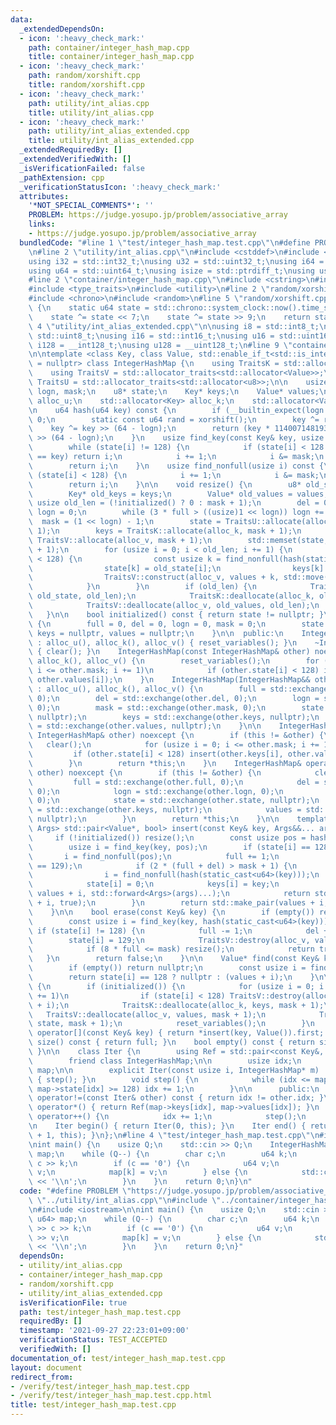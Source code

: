 ```yaml
---
data:
  _extendedDependsOn:
  - icon: ':heavy_check_mark:'
    path: container/integer_hash_map.cpp
    title: container/integer_hash_map.cpp
  - icon: ':heavy_check_mark:'
    path: random/xorshift.cpp
    title: random/xorshift.cpp
  - icon: ':heavy_check_mark:'
    path: utility/int_alias.cpp
    title: utility/int_alias.cpp
  - icon: ':heavy_check_mark:'
    path: utility/int_alias_extended.cpp
    title: utility/int_alias_extended.cpp
  _extendedRequiredBy: []
  _extendedVerifiedWith: []
  _isVerificationFailed: false
  _pathExtension: cpp
  _verificationStatusIcon: ':heavy_check_mark:'
  attributes:
    '*NOT_SPECIAL_COMMENTS*': ''
    PROBLEM: https://judge.yosupo.jp/problem/associative_array
    links:
    - https://judge.yosupo.jp/problem/associative_array
  bundledCode: "#line 1 \"test/integer_hash_map.test.cpp\"\n#define PROBLEM \"https://judge.yosupo.jp/problem/associative_array\"\
    \n#line 2 \"utility/int_alias.cpp\"\n#include <cstddef>\n#include <cstdint>\n\n\
    using i32 = std::int32_t;\nusing u32 = std::uint32_t;\nusing i64 = std::int64_t;\n\
    using u64 = std::uint64_t;\nusing isize = std::ptrdiff_t;\nusing usize = std::size_t;\n\
    #line 2 \"container/integer_hash_map.cpp\"\n#include <cstring>\n#include <memory>\n\
    #include <type_traits>\n#include <utility>\n#line 2 \"random/xorshift.cpp\"\n\
    #include <chrono>\n#include <random>\n#line 5 \"random/xorshift.cpp\"\n\nu64 xorshift()\
    \ {\n    static u64 state = std::chrono::system_clock::now().time_since_epoch().count();\n\
    \    state ^= state << 7;\n    state ^= state >> 9;\n    return state;\n}\n#line\
    \ 4 \"utility/int_alias_extended.cpp\"\n\nusing i8 = std::int8_t;\nusing u8 =\
    \ std::uint8_t;\nusing i16 = std::int16_t;\nusing u16 = std::uint16_t;\nusing\
    \ i128 = __int128_t;\nusing u128 = __uint128_t;\n#line 9 \"container/integer_hash_map.cpp\"\
    \n\ntemplate <class Key, class Value, std::enable_if_t<std::is_integral_v<Key>>*\
    \ = nullptr> class IntegerHashMap {\n    using TraitsK = std::allocator_traits<std::allocator<Key>>;\n\
    \    using TraitsV = std::allocator_traits<std::allocator<Value>>;\n    using\
    \ TraitsU = std::allocator_traits<std::allocator<u8>>;\n\n    usize full, del,\
    \ logn, mask;\n    u8* state;\n    Key* keys;\n    Value* values;\n    std::allocator<u8>\
    \ alloc_u;\n    std::allocator<Key> alloc_k;\n    std::allocator<Value> alloc_v;\n\
    \n    u64 hash(u64 key) const {\n        if (__builtin_expect(logn == 0, 0)) return\
    \ 0;\n        static const u64 rand = xorshift();\n        key ^= rand;\n    \
    \    key ^= key >> (64 - logn);\n        return (key * 11400714819323198485ull)\
    \ >> (64 - logn);\n    }\n    usize find_key(const Key& key, usize i) const {\n\
    \        while (state[i] != 128) {\n            if (state[i] < 128 && keys[i]\
    \ == key) return i;\n            i += 1;\n            i &= mask;\n        }\n\
    \        return i;\n    }\n    usize find_nonfull(usize i) const {\n        while\
    \ (state[i] < 128) {\n            i += 1;\n            i &= mask;\n        }\n\
    \        return i;\n    }\n\n    void resize() {\n        u8* old_state = state;\n\
    \        Key* old_keys = keys;\n        Value* old_values = values;\n        const\
    \ usize old_len = (!initialized() ? 0 : mask + 1);\n        del = 0;\n       \
    \ logn = 0;\n        while (3 * full > ((usize)1 << logn)) logn += 1;\n      \
    \  mask = (1 << logn) - 1;\n        state = TraitsU::allocate(alloc_u, mask +\
    \ 1);\n        keys = TraitsK::allocate(alloc_k, mask + 1);\n        values =\
    \ TraitsV::allocate(alloc_v, mask + 1);\n        std::memset(state, 128, mask\
    \ + 1);\n        for (usize i = 0; i < old_len; i += 1) {\n            if (old_state[i]\
    \ < 128) {\n                const usize k = find_nonfull(hash(static_cast<u64>(old_keys[i])));\n\
    \                state[k] = old_state[i];\n                keys[k] = old_keys[i];\n\
    \                TraitsV::construct(alloc_v, values + k, std::move(old_values[i]));\n\
    \            }\n        }\n        if (old_len) {\n            TraitsU::deallocate(alloc_u,\
    \ old_state, old_len);\n            TraitsK::deallocate(alloc_k, old_keys, old_len);\n\
    \            TraitsV::deallocate(alloc_v, old_values, old_len);\n        }\n \
    \   }\n\n    bool initialized() const { return state != nullptr; }\n    void reset_variables()\
    \ {\n        full = 0, del = 0, logn = 0, mask = 0;\n        state = nullptr,\
    \ keys = nullptr, values = nullptr;\n    }\n\n  public:\n    IntegerHashMap()\
    \ : alloc_u(), alloc_k(), alloc_v() { reset_variables(); }\n    ~IntegerHashMap()\
    \ { clear(); }\n    IntegerHashMap(const IntegerHashMap& other) noexcept : alloc_u(),\
    \ alloc_k(), alloc_v() {\n        reset_variables();\n        for (usize i = 0;\
    \ i <= other.mask; i += 1)\n            if (other.state[i] < 128) insert(other.keys[i],\
    \ other.values[i]);\n    }\n    IntegerHashMap(IntegerHashMap&& other) noexcept\
    \ : alloc_u(), alloc_k(), alloc_v() {\n        full = std::exchange(other.full,\
    \ 0);\n        del = std::exchange(other.del, 0);\n        logn = std::exchange(other.logn,\
    \ 0);\n        mask = std::exchange(other.mask, 0);\n        state = std::exchange(other.state,\
    \ nullptr);\n        keys = std::exchange(other.keys, nullptr);\n        values\
    \ = std::exchange(other.values, nullptr);\n    }\n\n    IntegerHashMap& operator=(const\
    \ IntegerHashMap& other) noexcept {\n        if (this != &other) {\n         \
    \   clear();\n            for (usize i = 0; i <= other.mask; i += 1)\n       \
    \         if (other.state[i] < 128) insert(other.keys[i], other.values[i]);\n\
    \        }\n        return *this;\n    }\n    IntegerHashMap& operator=(IntegerHashMap&&\
    \ other) noexcept {\n        if (this != &other) {\n            clear();\n   \
    \         full = std::exchange(other.full, 0);\n            del = std::exchange(other.del,\
    \ 0);\n            logn = std::exchange(other.logn, 0);\n            mask = std::exchange(other.mask,\
    \ 0);\n            state = std::exchange(other.state, nullptr);\n            keys\
    \ = std::exchange(other.keys, nullptr);\n            values = std::exchange(other.values,\
    \ nullptr);\n        }\n        return *this;\n    }\n\n    template <class...\
    \ Args> std::pair<Value*, bool> insert(const Key& key, Args&&... args) {\n   \
    \     if (!initialized()) resize();\n        const usize pos = hash(static_cast<u64>(key));\n\
    \        usize i = find_key(key, pos);\n        if (state[i] == 128) {\n     \
    \       i = find_nonfull(pos);\n            full += 1;\n            del -= (state[i]\
    \ == 129);\n            if (2 * (full + del) > mask + 1) {\n                resize();\n\
    \                i = find_nonfull(hash(static_cast<u64>(key)));\n            }\n\
    \            state[i] = 0;\n            keys[i] = key;\n            TraitsV::construct(alloc_v,\
    \ values + i, std::forward<Args>(args)...);\n            return std::make_pair(values\
    \ + i, true);\n        }\n        return std::make_pair(values + i, false);\n\
    \    }\n\n    bool erase(const Key& key) {\n        if (empty()) return false;\n\
    \        const usize i = find_key(key, hash(static_cast<u64>(key)));\n       \
    \ if (state[i] != 128) {\n            full -= 1;\n            del += 1;\n    \
    \        state[i] = 129;\n            TraitsV::destroy(alloc_v, values + i);\n\
    \            if (8 * full <= mask) resize();\n            return true;\n     \
    \   }\n        return false;\n    }\n\n    Value* find(const Key& key) const {\n\
    \        if (empty()) return nullptr;\n        const usize i = find_key(key, hash(static_cast<u64>(key)));\n\
    \        return state[i] == 128 ? nullptr : (values + i);\n    }\n\n    void clear()\
    \ {\n        if (initialized()) {\n            for (usize i = 0; i <= mask; i\
    \ += 1)\n                if (state[i] < 128) TraitsV::destroy(alloc_v, values\
    \ + i);\n            TraitsK::deallocate(alloc_k, keys, mask + 1);\n         \
    \   TraitsV::deallocate(alloc_v, values, mask + 1);\n            TraitsU::deallocate(alloc_u,\
    \ state, mask + 1);\n            reset_variables();\n        }\n    }\n\n    Value&\
    \ operator[](const Key& key) { return *insert(key, Value()).first; }\n    usize\
    \ size() const { return full; }\n    bool empty() const { return size() == 0;\
    \ }\n\n    class Iter {\n        using Ref = std::pair<const Key&, Value&>;\n\
    \        friend class IntegerHashMap;\n\n        usize idx;\n        IntegerHashMap*\
    \ map;\n\n        explicit Iter(const usize i, IntegerHashMap* m) : idx(i), map(m)\
    \ { step(); }\n        void step() {\n            while (idx <= map->mask and\
    \ map->state[idx] >= 128) idx += 1;\n        }\n\n      public:\n        bool\
    \ operator!=(const Iter& other) const { return idx != other.idx; }\n        Ref\
    \ operator*() { return Ref(map->keys[idx], map->values[idx]); }\n        void\
    \ operator++() {\n            idx += 1;\n            step();\n        }\n    };\n\
    \n    Iter begin() { return Iter(0, this); }\n    Iter end() { return Iter(mask\
    \ + 1, this); }\n};\n#line 4 \"test/integer_hash_map.test.cpp\"\n#include <iostream>\n\
    \nint main() {\n    usize Q;\n    std::cin >> Q;\n    IntegerHashMap<u64, u64>\
    \ map;\n    while (Q--) {\n        char c;\n        u64 k;\n        std::cin >>\
    \ c >> k;\n        if (c == '0') {\n            u64 v;\n            std::cin >>\
    \ v;\n            map[k] = v;\n        } else {\n            std::cout << map[k]\
    \ << '\\n';\n        }\n    }\n    return 0;\n}\n"
  code: "#define PROBLEM \"https://judge.yosupo.jp/problem/associative_array\"\n#include\
    \ \"../utility/int_alias.cpp\"\n#include \"../container/integer_hash_map.cpp\"\
    \n#include <iostream>\n\nint main() {\n    usize Q;\n    std::cin >> Q;\n    IntegerHashMap<u64,\
    \ u64> map;\n    while (Q--) {\n        char c;\n        u64 k;\n        std::cin\
    \ >> c >> k;\n        if (c == '0') {\n            u64 v;\n            std::cin\
    \ >> v;\n            map[k] = v;\n        } else {\n            std::cout << map[k]\
    \ << '\\n';\n        }\n    }\n    return 0;\n}"
  dependsOn:
  - utility/int_alias.cpp
  - container/integer_hash_map.cpp
  - random/xorshift.cpp
  - utility/int_alias_extended.cpp
  isVerificationFile: true
  path: test/integer_hash_map.test.cpp
  requiredBy: []
  timestamp: '2021-09-27 22:23:01+09:00'
  verificationStatus: TEST_ACCEPTED
  verifiedWith: []
documentation_of: test/integer_hash_map.test.cpp
layout: document
redirect_from:
- /verify/test/integer_hash_map.test.cpp
- /verify/test/integer_hash_map.test.cpp.html
title: test/integer_hash_map.test.cpp
---
```


